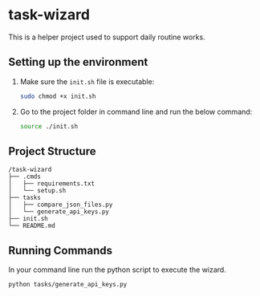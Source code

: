 # task-wizard

This is a helper project used to support daily routine works.

## Setting up the environment

1. Make sure the `init.sh` file is executable:

    ```.sh
    sudo chmod +x init.sh
    ```

2. Go to the project folder in command line and run the below command:

    ```.sh
    source ./init.sh
    ```

## Project Structure

``` text
/task-wizard
├── .cmds
│   ├── requirements.txt
│   └── setup.sh
├── tasks
│   ├── compare_json_files.py
│   └── generate_api_keys.py
├── init.sh
└── README.md
```

## Running Commands

In your command line run the python script to execute the wizard.

```.sh
python tasks/generate_api_keys.py
```
